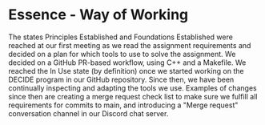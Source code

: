 # Essence - Way of Working

The states Principles Established and Foundations Established were reached at
our first meeting as we read the assignment requirements and decided on a plan
for which tools to use to solve the assignment. We decided on a GitHub PR-based
workflow, using C++ and a Makefile. We reached the In Use state (by definition)
once we started working on the DECIDE program in our GitHub repository. Since
then, we have been continually inspecting and adapting the tools we use.
Examples of changes since then are creating a merge request check list to make
sure we fulfill all requirements for commits to main, and introducing a "Merge
request" conversation channel in our Discord chat server.
